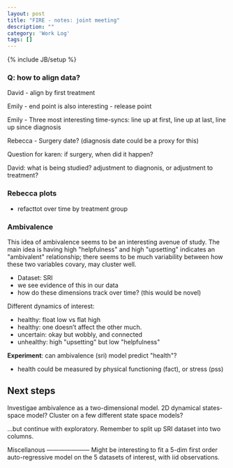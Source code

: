 ```yaml
---
layout: post
title: "FIRE - notes: joint meeting"
description: ""
category: 'Work Log'
tags: []
---
```

{% include JB/setup %}

### Q: how to align data?
David - align by first treatment

Emily - end point is also interesting - release point

Emily - Three most interesting time-syncs:  line up at first,  line up at last, line up since diagnosis

Rebecca - Surgery date? (diagnosis date could be a proxy for this)

Question for karen:  if surgery, when did it happen?

David:  what is being studied?  adjustment to diagnonis, or adjustment to treatment?




### Rebecca plots

* refacttot over time by treatment group


### Ambivalence

This idea of ambivalence seems to be an interesting avenue of study.  The main idea is having high "helpfulness" and high "upsetting" indicates an "ambivalent" relationship;  there seems to be much variability between how these two variables covary, may cluster well.

* Dataset: SRI
* we see evidence of this in our data
* how do these dimensions track over time?  (this would be novel)
	
Different dynamics of interest:
    
* healthy: float low vs flat high
* healthy: one doesn’t affect the other much.
* uncertain:  okay but wobbly, and connected
* unhealthy:  high "upsetting" but low "helpfulness"

**Experiment**: can ambivalence (sri) model predict "health"?

* health could be measured by physical functioning (fact), or stress (pss) 

Next steps
-----------
Investigae ambivalence as a two-dimensional model.  2D dynamical states-space model?  Cluster on a few different state space models?

…but continue with exploratory.  Remember to split up SRI dataset into two columns.  
	

Miscellanous
———————
Might be interesting to fit a 5-dim first order auto-regressive model on the 5 datasets of interest, with iid observations.
